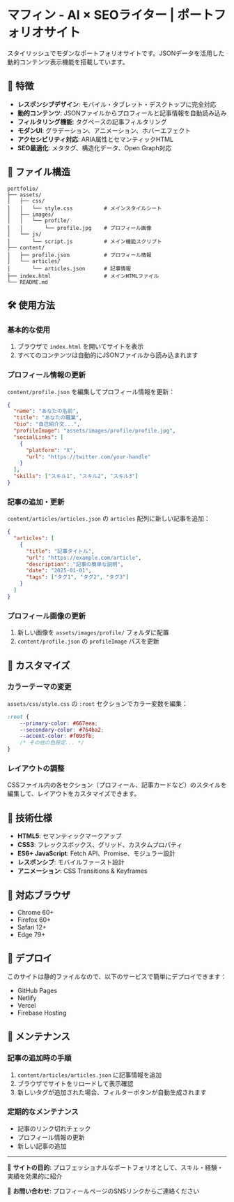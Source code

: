 # マフィン - AI × SEOライター | ポートフォリオサイト

スタイリッシュでモダンなポートフォリオサイトです。JSONデータを活用した動的コンテンツ表示機能を搭載しています。

## 🚀 特徴

- **レスポンシブデザイン**: モバイル・タブレット・デスクトップに完全対応
- **動的コンテンツ**: JSONファイルからプロフィールと記事情報を自動読み込み
- **フィルタリング機能**: タグベースの記事フィルタリング
- **モダンUI**: グラデーション、アニメーション、ホバーエフェクト
- **アクセシビリティ対応**: ARIA属性とセマンティックHTML
- **SEO最適化**: メタタグ、構造化データ、Open Graph対応

## 📁 ファイル構造

```
portfolio/
├── assets/
│   ├── css/
│   │   └── style.css          # メインスタイルシート
│   ├── images/
│   │   └── profile/
│   │       └── profile.jpg    # プロフィール画像
│   └── js/
│       └── script.js          # メイン機能スクリプト
├── content/
│   ├── profile.json           # プロフィール情報
│   └── articles/
│       └── articles.json      # 記事情報
├── index.html                 # メインHTMLファイル
└── README.md
```

## 🛠️ 使用方法

### 基本的な使用

1. ブラウザで `index.html` を開いてサイトを表示
2. すべてのコンテンツは自動的にJSONファイルから読み込まれます

### プロフィール情報の更新

`content/profile.json` を編集してプロフィール情報を更新：

```json
{
  "name": "あなたの名前",
  "title": "あなたの職業",
  "bio": "自己紹介文...",
  "profileImage": "assets/images/profile/profile.jpg",
  "socialLinks": [
    {
      "platform": "X",
      "url": "https://twitter.com/your-handle"
    }
  ],
  "skills": ["スキル1", "スキル2", "スキル3"]
}
```

### 記事の追加・更新

`content/articles/articles.json` の `articles` 配列に新しい記事を追加：

```json
{
  "articles": [
    {
      "title": "記事タイトル",
      "url": "https://example.com/article",
      "description": "記事の簡単な説明",
      "date": "2025-01-01",
      "tags": ["タグ1", "タグ2", "タグ3"]
    }
  ]
}
```

### プロフィール画像の更新

1. 新しい画像を `assets/images/profile/` フォルダに配置
2. `content/profile.json` の `profileImage` パスを更新

## 🎨 カスタマイズ

### カラーテーマの変更

`assets/css/style.css` の `:root` セクションでカラー変数を編集：

```css
:root {
    --primary-color: #667eea;
    --secondary-color: #764ba2;
    --accent-color: #f093fb;
    /* その他の色設定... */
}
```

### レイアウトの調整

CSSファイル内の各セクション（プロフィール、記事カードなど）のスタイルを編集して、レイアウトをカスタマイズできます。

## 🔧 技術仕様

- **HTML5**: セマンティックマークアップ
- **CSS3**: フレックスボックス、グリッド、カスタムプロパティ
- **ES6+ JavaScript**: Fetch API、Promise、モジュラー設計
- **レスポンシブ**: モバイルファースト設計
- **アニメーション**: CSS Transitions & Keyframes

## 📱 対応ブラウザ

- Chrome 60+
- Firefox 60+
- Safari 12+
- Edge 79+

## 🚀 デプロイ

このサイトは静的ファイルなので、以下のサービスで簡単にデプロイできます：

- GitHub Pages
- Netlify
- Vercel
- Firebase Hosting

## 🤝 メンテナンス

### 記事の追加時の手順

1. `content/articles/articles.json` に記事情報を追加
2. ブラウザでサイトをリロードして表示確認
3. 新しいタグが追加された場合、フィルターボタンが自動生成されます

### 定期的なメンテナンス

- 記事のリンク切れチェック
- プロフィール情報の更新
- 新しい記事の追加

---

🎯 **サイトの目的**: プロフェッショナルなポートフォリオとして、スキル・経験・実績を効果的に紹介

📧 **お問い合わせ**: プロフィールページのSNSリンクからご連絡ください
